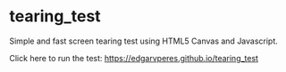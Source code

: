 # tearing_test
Simple and fast screen tearing test using HTML5 Canvas and Javascript.

Click here to run the test: https://edgarvperes.github.io/tearing_test
